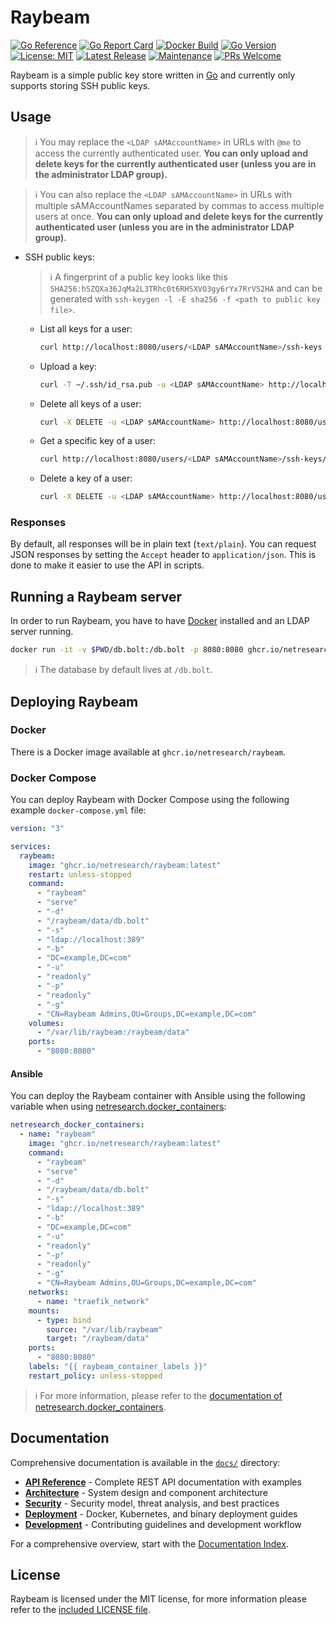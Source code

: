 # Raybeam

[![Go Reference](https://pkg.go.dev/badge/github.com/netresearch/raybeam.svg)](https://pkg.go.dev/github.com/netresearch/raybeam)
[![Go Report Card](https://goreportcard.com/badge/github.com/netresearch/raybeam)](https://goreportcard.com/report/github.com/netresearch/raybeam)
[![Docker Build](https://github.com/netresearch/raybeam/actions/workflows/docker.yml/badge.svg)](https://github.com/netresearch/raybeam/actions/workflows/docker.yml)
[![Go Version](https://img.shields.io/github/go-mod/go-version/netresearch/raybeam)](https://go.dev/dl/)
[![License: MIT](https://img.shields.io/badge/License-MIT-yellow.svg)](https://opensource.org/licenses/MIT)
[![Latest Release](https://img.shields.io/github/v/release/netresearch/raybeam)](https://github.com/netresearch/raybeam/releases)
[![Maintenance](https://img.shields.io/badge/Maintained%3F-yes-green.svg)](https://github.com/netresearch/raybeam/graphs/commit-activity)
[![PRs Welcome](https://img.shields.io/badge/PRs-welcome-brightgreen.svg)](https://github.com/netresearch/raybeam/pulls)

Raybeam is a simple public key store written in [Go](https://go.dev/) and currently only supports storing SSH public
keys.

## Usage

> ℹ️ You may replace the `<LDAP sAMAccountName>` in URLs with `@me` to access the currently authenticated user. **You
> can only upload and delete keys for the currently authenticated user (unless you are in the administrator LDAP group).**

> ℹ️ You can also replace the `<LDAP sAMAccountName>` in URLs with multiple sAMAccountNames separated by commas to
> access multiple users at once. **You can only upload and delete keys for the currently authenticated user (unless you
> are in the administrator LDAP group).**

- SSH public keys:

  > ️️ℹ️ A fingerprint of a public key looks like this `SHA256:hSZQXa36JqMa2L3TRhc0t6RHSXVO3gy6rYx7RrVS2HA` and can be
  > generated with `ssh-keygen -l -E sha256 -f <path to public key file>`.

  - List all keys for a user:
    ```bash
    curl http://localhost:8080/users/<LDAP sAMAccountName>/ssh-keys
    ```
  - Upload a key:
    ```bash
    curl -T ~/.ssh/id_rsa.pub -u <LDAP sAMAccountName> http://localhost:8080/users/<LDAP sAMAccountName>/ssh-keys
    ```
  - Delete all keys of a user:
    ```bash
    curl -X DELETE -u <LDAP sAMAccountName> http://localhost:8080/users/<LDAP sAMAccountName>/ssh-keys
    ```
  - Get a specific key of a user:
    ```bash
    curl http://localhost:8080/users/<LDAP sAMAccountName>/ssh-keys/<SHA256 fingerprint>
    ```
  - Delete a key of a user:
    ```bash
    curl -X DELETE -u <LDAP sAMAccountName> http://localhost:8080/users/<LDAP sAMAccountName>/ssh-keys/<SHA256 fingerprint>
    ```

### Responses

By default, all responses will be in plain text (`text/plain`). You can request JSON responses by setting the
`Accept` header to `application/json`. This is done to make it easier to use the API in scripts.

## Running a Raybeam server

In order to run Raybeam, you have to have [Docker](https://www.docker.com/) installed and an LDAP server running.

```bash
docker run -it -v $PWD/db.bolt:/db.bolt -p 8080:8080 ghcr.io/netresearch/raybeam raybeam serve -s ldap://localhost:389 -b ou=users,dc=example,dc=com -u readonly -p readonly -g cn=Admin,ou=groups,dc=example,dc=com
```

> ℹ️ The database by default lives at `/db.bolt`.

## Deploying Raybeam

### Docker

There is a Docker image available at `ghcr.io/netresearch/raybeam`.

### Docker Compose

You can deploy Raybeam with Docker Compose using the following example `docker-compose.yml` file:

```yml
version: "3"

services:
  raybeam:
    image: "ghcr.io/netresearch/raybeam:latest"
    restart: unless-stopped
    command:
      - "raybeam"
      - "serve"
      - "-d"
      - "/raybeam/data/db.bolt"
      - "-s"
      - "ldap://localhost:389"
      - "-b"
      - "DC=example,DC=com"
      - "-u"
      - "readonly"
      - "-p"
      - "readonly"
      - "-g"
      - "CN=Raybeam Admins,OU=Groups,DC=example,DC=com"
    volumes:
      - "/var/lib/raybeam:/raybeam/data"
    ports:
      - "8080:8080"
```

#### Ansible

You can deploy the Raybeam container with Ansible using the following variable when using [netresearch.docker_containers](https://github.com/netresearch/ansible_role_docker_containers):

```yaml
netresearch_docker_containers:
  - name: "raybeam"
    image: "ghcr.io/netresearch/raybeam:latest"
    command:
      - "raybeam"
      - "serve"
      - "-d"
      - "/raybeam/data/db.bolt"
      - "-s"
      - "ldap://localhost:389"
      - "-b"
      - "DC=example,DC=com"
      - "-u"
      - "readonly"
      - "-p"
      - "readonly"
      - "-g"
      - "CN=Raybeam Admins,OU=Groups,DC=example,DC=com"
    networks:
      - name: "traefik_network"
    mounts:
      - type: bind
        source: "/var/lib/raybeam"
        target: "/raybeam/data"
    ports:
      - "8080:8080"
    labels: "{{ raybeam_container_labels }}"
    restart_policy: unless-stopped
```

> ℹ For more information, please refer to the [documentation of netresearch.docker_containers](https://github.com/netresearch/ansible_role_docker_containers#container-definition).

## Documentation

Comprehensive documentation is available in the [`docs/`](docs/) directory:

- **[API Reference](docs/api.md)** - Complete REST API documentation with examples
- **[Architecture](docs/architecture.md)** - System design and component architecture
- **[Security](docs/security.md)** - Security model, threat analysis, and best practices
- **[Deployment](docs/deployment.md)** - Docker, Kubernetes, and binary deployment guides
- **[Development](docs/development.md)** - Contributing guidelines and development workflow

For a comprehensive overview, start with the [Documentation Index](docs/README.md).

## License

Raybeam is licensed under the MIT license, for more information please refer to the [included LICENSE file](LICENSE).

